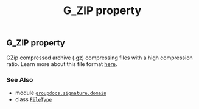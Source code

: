 ﻿---
title: G_ZIP property
second_title: GroupDocs.Signature for Python via .NET API References
description: 
type: docs
url: /python-net/groupdocs.signature.domain/filetype/g_zip/
is_root: false
weight: 230
---

## G_ZIP property


GZip compressed archive (.gz) compressing files with a high compression ratio.
Learn more about this file format [here](https://wiki.fileformat.com/compression/gz).

### See Also
* module [`groupdocs.signature.domain`](../../)
* class [`FileType`](/signature/python-net/groupdocs.signature.domain/filetype)
